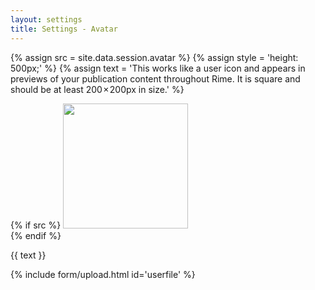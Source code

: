 ```yaml
---
layout: settings
title: Settings - Avatar
---
```


{% assign src = site.data.session.avatar %}
{% assign style = 'height: 500px;' %}
{% assign text = 'This works like a user icon and appears in previews of your publication content throughout Rime. It is square and should be at least 200 × 200px in size.' %}


{% if src %}
<img class="bg-cover img-circle" style="background-image: url({{ site.url }}/{{ src }})" width="200px" height="200px" src="{{ site.url }}/assets/images/blank.png">
<br>
{% endif %}

<p>{{ text }}</p>

{% include form/upload.html id='userfile' %}